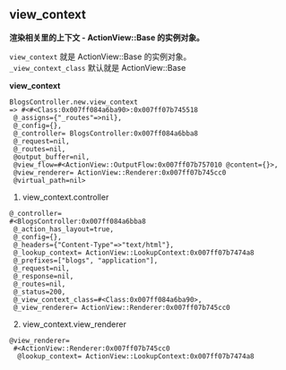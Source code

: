 ## view_context

**渲染相关里的上下文 - ActionView::Base 的实例对象。**

`view_context` 就是 ActionView::Base 的实例对象。
<br>
`_view_context_class` 默认就是 ActionView::Base

**view_context**

```
BlogsController.new.view_context
=> #<#<Class:0x007ff084a6ba90>:0x007ff07b745518
 @_assigns={"_routes"=>nil},
 @_config={},
 @_controller= BlogsController:0x007ff084a6bba8
 @_request=nil,
 @_routes=nil,
 @output_buffer=nil,
 @view_flow=#<ActionView::OutputFlow:0x007ff07b757010 @content={}>,
 @view_renderer= ActionView::Renderer:0x007ff07b745cc0
 @virtual_path=nil>
```

1) view_context.controller

```
@_controller=
#<BlogsController:0x007ff084a6bba8
 @_action_has_layout=true,
 @_config={},
 @_headers={"Content-Type"=>"text/html"},
 @_lookup_context= ActionView::LookupContext:0x007ff07b7474a8
 @_prefixes=["blogs", "application"],
 @_request=nil,
 @_response=nil,
 @_routes=nil,
 @_status=200,
 @_view_context_class=#<Class:0x007ff084a6ba90>,
 @_view_renderer= ActionView::Renderer:0x007ff07b745cc0
```

2) view_context.view_renderer

```
@view_renderer=
 #<ActionView::Renderer:0x007ff07b745cc0
  @lookup_context= ActionView::LookupContext:0x007ff07b7474a8
```
